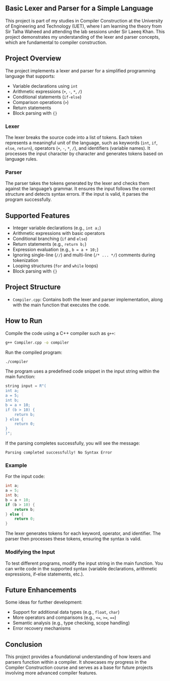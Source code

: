 ## Basic Lexer and Parser for a Simple Language

This project is part of my studies in Compiler Construction at the University of Engineering and Technology (UET), where I am learning the theory from Sir Talha Waheed and attending the lab sessions under Sir Laeeq Khan. This project demonstrates my understanding of the lexer and parser concepts, which are fundamental to compiler construction.

## Project Overview

The project implements a lexer and parser for a simplified programming language that supports:

- Variable declarations using `int`
- Arithmetic expressions (`+`, `-`, `*`, `/`)
- Conditional statements (`if-else`)
- Comparison operations (`>`)
- Return statements
- Block parsing with `{}`

### Lexer

The lexer breaks the source code into a list of tokens. Each token represents a meaningful unit of the language, such as keywords (`int`, `if`, `else`, `return`), operators (`+`, `-`, `*`, `/`), and identifiers (variable names). It processes the input character by character and generates tokens based on language rules.

### Parser

The parser takes the tokens generated by the lexer and checks them against the language’s grammar. It ensures the input follows the correct structure and detects syntax errors. If the input is valid, it parses the program successfully.

## Supported Features

- Integer variable declarations (e.g., `int a;`)
- Arithmetic expressions with basic operators
- Conditional branching (`if` and `else`)
- Return statements (e.g., `return b;`)
- Expression evaluation (e.g., `b = a + 10;`)
- Ignoring single-line (`//`) and multi-line (`/* ... */`) comments during tokenization
- Looping structures (`for` and `while` loops)
- Block parsing with `{}`

## Project Structure

- `Compiler.cpp`: Contains both the lexer and parser implementation, along with the main function that executes the code.

## How to Run

Compile the code using a C++ compiler such as `g++`:

```bash
g++ Compiler.cpp -o compiler
```

Run the compiled program:

```bash
./compiler
```

The program uses a predefined code snippet in the input string within the main function:

```cpp
string input = R"(
int a;
a = 5;
int b;
b = a + 10;
if (b > 10) {
    return b;
} else {
    return 0;
}
)";
```

If the parsing completes successfully, you will see the message:

```
Parsing completed successfully! No Syntax Error
```

### Example

For the input code:

```cpp
int a;
a = 5;
int b;
b = a + 10;
if (b > 10) {
    return b;
} else {
    return 0;
}
```

The lexer generates tokens for each keyword, operator, and identifier. The parser then processes these tokens, ensuring the syntax is valid.

### Modifying the Input

To test different programs, modify the input string in the main function. You can write code in the supported syntax (variable declarations, arithmetic expressions, if-else statements, etc.).

## Future Enhancements

Some ideas for further development:

- Support for additional data types (e.g., `float`, `char`)
- More operators and comparisons (e.g., `<=`, `>=`, `==`)
- Semantic analysis (e.g., type checking, scope handling)
- Error recovery mechanisms

## Conclusion

This project provides a foundational understanding of how lexers and parsers function within a compiler. It showcases my progress in the Compiler Construction course and serves as a base for future projects involving more advanced compiler features.
